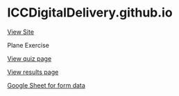# ICCDigitalDelivery.github.io

[View Site](https://iccdigitaldelivery.github.io)


Plane Exercise

[View quiz page](https://iccdigitaldelivery.github.io/plane.html)

[View results page](https://iccdigitaldelivery.github.io/results.html)


[Google Sheet for form data](https://docs.google.com/spreadsheets/d/1TOikqYtxjv_R1wcFjXv8zlXImJk7a0eaDCa8Mhfw0gQ/edit?usp=sharing)